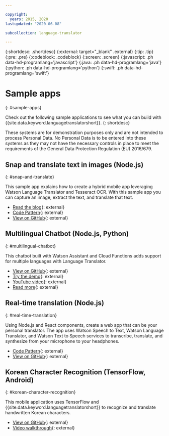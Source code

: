 ```yaml
---

copyright:
  years: 2015, 2020
lastupdated: "2020-06-08"

subcollection: language-translator

---
```


{:shortdesc: .shortdesc}
{:external: target="_blank" .external}
{:tip: .tip}
{:pre: .pre}
{:codeblock: .codeblock}
{:screen: .screen}
{:javascript: .ph data-hd-programlang='javascript'}
{:java: .ph data-hd-programlang='java'}
{:python: .ph data-hd-programlang='python'}
{:swift: .ph data-hd-programlang='swift'}

# Sample apps
{: #sample-apps}

Check out the following sample applications to see what you can build with {{site.data.keyword.languagetranslatorshort}}.
{: shortdesc}

These systems are for demonstration purposes only and are not intended to process Personal Data. No Personal Data is to be entered into these systems as they may not have the necessary controls in place to meet the requirements of the General Data Protection Regulation (EU) 2016/679.

## Snap and translate text in images (Node.js)
{: #snap-and-translate}

This sample app explains how to create a hybrid mobile app leveraging Watson Language Translator and Tesseract OCR. With this sample app you can capture an image, extract the text, and translate that text. 

- [Read the blog](https://developer.ibm.com/announcements/snap-translate-using-tesseract-ocr-watson-language-translator/){: external}
- [Code Pattern](https://developer.ibm.com/patterns/snap-translate-using-tesseract-ocr-watson-language-translator/){: external}
- [View on GitHub](https://github.com/IBM/snap-and-translate){: external}

## Multilingual Chatbot (Node.js, Python)
{: #multilingual-chatbot}

This chatbot built with Watson Assistant and Cloud Functions adds support for multiple languages with Language Translator.

- [View on GitHub](https://github.com/with-watson/multilingual-chatbot){: external}
- [Try the demo](https://multilingual-chatbot-demo.mybluemix.net/){: external}
- [YouTube video](https://www.youtube.com/watch?v=d7DXydORTME){: external}
- [Read more](https://medium.com/ibm-watson/build-multilingual-chatbots-with-watson-language-translator-watson-assistant-8c38247e8af1){: external}

## Real-time translation (Node.js)
{: #real-time-translation}

Using Node.js and React components, create a web app that can be your personal translator. The app uses Watson Speech to Text, Watson Language Translator, and Watson Text to Speech services to transcribe, translate, and synthesize from your microphone to your headphones.

- [Code Pattern](https://developer.ibm.com/components/watson-apis/patterns/build-a-real-time-translation-service-with-watson-api-kit){: external}
- [View on GitHub](https://github.com/ibm/watson-speech-translator){: external}


## Korean Character Recognition (TensorFlow, Android)
{: #korean-character-recognition}

This mobile application uses TensorFlow and {{site.data.keyword.languagetranslatorshort}} to recognize and translate handwritten Korean characters.

- [View on GitHub](https://github.com/IBM/tensorflow-hangul-recognition){: external}
- [Video walkthrough](https://www.youtube.com/watch?v=Ynusw4RcyRY){: external}
